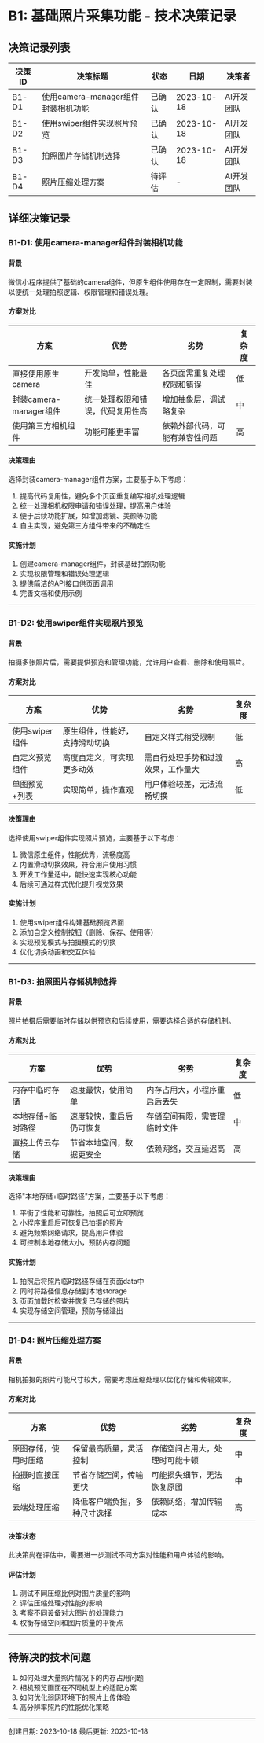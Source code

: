 # B1: 基础照片采集功能 - 技术决策记录

## 决策记录列表

| 决策ID | 决策标题 | 状态 | 日期 | 决策者 |
|-------|---------|------|------|-------|
| B1-D1 | 使用camera-manager组件封装相机功能 | 已确认 | 2023-10-18 | AI开发团队 |
| B1-D2 | 使用swiper组件实现照片预览 | 已确认 | 2023-10-18 | AI开发团队 |
| B1-D3 | 拍照图片存储机制选择 | 已确认 | 2023-10-18 | AI开发团队 |
| B1-D4 | 照片压缩处理方案 | 待评估 | - | AI开发团队 |

## 详细决策记录

### B1-D1: 使用camera-manager组件封装相机功能

#### 背景
微信小程序提供了基础的camera组件，但原生组件使用存在一定限制，需要封装以便统一处理拍照逻辑、权限管理和错误处理。

#### 方案对比

| 方案 | 优势 | 劣势 | 复杂度 |
|-----|------|------|-------|
| 直接使用原生camera | 开发简单，性能最佳 | 各页面需重复处理权限和错误 | 低 |
| 封装camera-manager组件 | 统一处理权限和错误，代码复用性高 | 增加抽象层，调试略复杂 | 中 |
| 使用第三方相机组件 | 功能可能更丰富 | 依赖外部代码，可能有兼容性问题 | 高 |

#### 决策理由
选择封装camera-manager组件方案，主要基于以下考虑：
1. 提高代码复用性，避免多个页面重复编写相机处理逻辑
2. 统一处理相机权限申请和错误处理，提高用户体验
3. 便于后续功能扩展，如增加滤镜、美颜等功能
4. 自主实现，避免第三方组件带来的不确定性

#### 实施计划
1. 创建camera-manager组件，封装基础拍照功能
2. 实现权限管理和错误处理逻辑
3. 提供简洁的API接口供页面调用
4. 完善文档和使用示例

---

### B1-D2: 使用swiper组件实现照片预览

#### 背景
拍摄多张照片后，需要提供预览和管理功能，允许用户查看、删除和使用照片。

#### 方案对比

| 方案 | 优势 | 劣势 | 复杂度 |
|-----|------|------|-------|
| 使用swiper组件 | 原生组件，性能好，支持滑动切换 | 自定义样式稍受限制 | 低 |
| 自定义预览组件 | 高度自定义，可实现更多动效 | 需自行处理手势和过渡效果，工作量大 | 高 |
| 单图预览+列表 | 实现简单，操作直观 | 用户体验较差，无法流畅切换 | 低 |

#### 决策理由
选择使用swiper组件实现照片预览，主要基于以下考虑：
1. 微信原生组件，性能优秀，流畅度高
2. 内置滑动切换效果，符合用户使用习惯
3. 开发工作量适中，能快速实现核心功能
4. 后续可通过样式优化提升视觉效果

#### 实施计划
1. 使用swiper组件构建基础预览界面
2. 添加自定义控制按钮（删除、保存、使用等）
3. 实现预览模式与拍摄模式的切换
4. 优化切换动画和交互体验

---

### B1-D3: 拍照图片存储机制选择

#### 背景
照片拍摄后需要临时存储以供预览和后续使用，需要选择合适的存储机制。

#### 方案对比

| 方案 | 优势 | 劣势 | 复杂度 |
|-----|------|------|-------|
| 内存中临时存储 | 速度最快，使用简单 | 内存占用大，小程序重启后丢失 | 低 |
| 本地存储+临时路径 | 速度较快，重启后仍可恢复 | 存储空间有限，需管理临时文件 | 中 |
| 直接上传云存储 | 节省本地空间，数据更安全 | 依赖网络，交互延迟高 | 高 |

#### 决策理由
选择"本地存储+临时路径"方案，主要基于以下考虑：
1. 平衡了性能和可靠性，拍照后可立即预览
2. 小程序重启后可恢复已拍摄的照片
3. 避免频繁网络请求，提高用户体验
4. 可控制本地存储大小，预防内存问题

#### 实施计划
1. 拍照后将照片临时路径存储在页面data中
2. 同时将路径信息存储到本地storage
3. 页面加载时检查并恢复已存储的照片
4. 实现存储空间管理，预防存储溢出

---

### B1-D4: 照片压缩处理方案

#### 背景
相机拍摄的照片可能尺寸较大，需要考虑压缩处理以优化存储和传输效率。

#### 方案对比

| 方案 | 优势 | 劣势 | 复杂度 |
|-----|------|------|-------|
| 原图存储，使用时压缩 | 保留最高质量，灵活控制 | 存储空间占用大，处理时可能卡顿 | 中 |
| 拍摄时直接压缩 | 节省存储空间，传输更快 | 可能损失细节，无法恢复原图 | 中 |
| 云端处理压缩 | 降低客户端负担，多种尺寸选择 | 依赖网络，增加传输成本 | 高 |

#### 决策状态
此决策尚在评估中，需要进一步测试不同方案对性能和用户体验的影响。

#### 评估计划
1. 测试不同压缩比例对图片质量的影响
2. 评估压缩处理对性能的影响
3. 考察不同设备对大图片的处理能力
4. 权衡存储空间和图片质量的平衡点

---

## 待解决的技术问题

1. 如何处理大量照片情况下的内存占用问题
2. 相机预览画面在不同机型上的适配方案
3. 如何优化弱网环境下的照片上传体验
4. 高分辨率照片的性能优化策略

---

创建日期: 2023-10-18
最后更新: 2023-10-18 